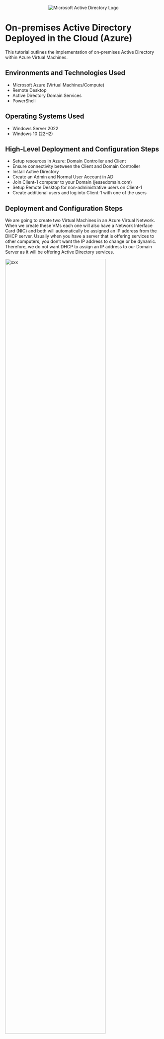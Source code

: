 <p align="center">
<img src="https://i.imgur.com/pU5A58S.png" alt="Microsoft Active Directory Logo"/>
</p>

<h1>On-premises Active Directory Deployed in the Cloud (Azure)</h1>
This tutorial outlines the implementation of on-premises Active Directory within Azure Virtual Machines.<br />


<h2>Environments and Technologies Used</h2>

- Microsoft Azure (Virtual Machines/Compute)
- Remote Desktop
- Active Directory Domain Services
- PowerShell

<h2>Operating Systems Used </h2>

- Windows Server 2022
- Windows 10 (22H2)

<h2>High-Level Deployment and Configuration Steps</h2>

- Setup resources in Azure: Domain Controller and Client
- Ensure connectivity between the Client and Domain Controller
- Install Active Directory
- Create an Admin and Normal User Account in AD
- Join Client-1 computer to your Domain (jessedomain.com)
- Setup Remote Desktop for non-administrative users on Client-1
- Create additional users and log into Client-1 with one of the users

<h2>Deployment and Configuration Steps</h2>

<p>
  We are going to create two Virtual Machines in an Azure Virtual Network. When we create these VMs each one will also have a Network Interface Card (NIC) and both will automatically be assigned an IP address from the DHCP server. Usually when you have a server that is offering services to other computers, you don’t want the IP address to change or be dynamic. Therefore, we do not want DHCP to assign an IP address to our Domain Server as it will be offering Active Directory services. 
</p>
<p>
<img src="https://i.imgur.com/jL8Uv6k.png" height="80%" width="80%" alt="xxx"/>
</p>
<p>
Normally when you create VMs in a Virtual Network all the IP addressing is setup automatically through the hidden DNS in the Virtual Network. However, for a client computer to join a Domain, it needs to use the Domain Controller as the DNS Server. When we install Active Directory on a server and turn that server into a Domain Controller, a DNS service is actually installed on the Domain Controller as well. Therefore, we need to use the IP address of the Domain Controller as the DNS Server for the Client computer. 
</p>
<br />
<br />
<br />

<p>
  First we are going to create two Virtual Machines, 1st VM with Windows Server as our Domain Controller (DC-1) and 2nd VM with Windows 10 which will be our Client computer (Client-1). 
</p>
<p>
<img src="https://imgur.com/8FHVBwj.png" height="80%" width="80%" alt="xx"/>
</p>
<br/>
<br/>
<br/>

<p>
  Next, we need to manually set the private IP address of our Domain Controller (DC-1) from dynamic to static so that the DCHP Server will not assign the Domain Controller an IP address. DC-1's private IP address is manually assigned as 10.0.0.4. 
</p>
<p>
  <img src="https://imgur.com/rBsJopP.png" height="80%" width="80%" alt="xx"/>
</p>
<br/>
<br/>
<br/>

<p>
  We need to also confirm both VMs are on the same Virtual Netowrk seen as below
</p>
<p>
  <img src="https://i.imgur.com/uKfzntZ.png" height="80%" width="80%" alt="xx"/>
</p>
<br/>
<br/>
<br/>

<p>
  Next we need to ensure connectivity between the Client and the Domain Controller. So we are going to Remote Desktop login to the Client and ping the Domain Controller's private IP address using ping -t (non-stop perpetual ping)
</p>
<p>
  <img src="https://i.imgur.com/E1mWacn.png" height="80%" width="80%" alt="xx"/>
</p>
<br/>
<br/>
<br/>

<p>
  When we ping DC-1 from Client-1, we see that it fails. So we are going to open a hole in DC-1's Firewall to ensure that we can ping it. 
</p>
<p>
  <img src="https://i.imgur.com/eAr4EgO.png" height="80%" width="80%" alt="xx"/>
</p>
<br/>
<br/>
<br/>

<p>
  We are going to open another instance of Remote Desktop and login to DC-1.  Go to Windows Firewall Advanced Security and Enable ICMPv4 so that we can ping DC-1 from Client-1. Navigate to Inbound Rules, filter by ICMPv4 Protocol, and Enable ICMP Echo Request as shown below
</p>
<p>
  <img src="https://i.imgur.com/KR9ZmWi.png" height="80%" width="80%" alt="xx"/>
  <br/>
  <br/>
  <img src="https://i.imgur.com/t97ShvG.png" height="80%" width="80%" alt="xx"/>
</p>
<br/>
<br/>
<br/>

<p>
  Now we can see ping is successful; ensuring there is connectivity between Client-1 and DC-1.
</p>
<p>
  <img src="https://i.imgur.com/b55ZhVz.png" height="80%" width="80%" alt="xx"/>
</p>
<br/>
<br/>
<br/>

<p>
  Next, we are going to start installation for Active Directory on DC-1 and promote it into a Domain Controller. Then we are going to add a new forest and name our domain. Once AD installation is complete, the VM will log off and we need to reconnect to it. 
</p>
<p>
  <img src="https://i.imgur.com/Pc4o6es.png" height="80%" width="80%" alt="xx"/>
  <br/>
  <img src="https://i.imgur.com/4f8SgXr.png" height="80%" width="80%" alt="xx"/>
  <br/>
  <img src="https://i.imgur.com/ox9rHPW.png" height="80%" width="80%" alt="xx"/>
</p>
<br/>
<br/>
<br/>

<p>
  When we remote desktop back into DC-1 it now became a Domain Controller; therefore, we have to login with the context of the domain. So we have to change the user name using Fully Qualifiied Domain Name (FQDN). 
</p>
<p>
  <img src="https://i.imgur.com/cmKPMaT.png" height="80%" width="80%" alt="xx"/>
</p>
<br/>
<br/>
<br/>

<p>
  Once the Domain Controller is online, we are going into Active Directory Users and Computers window. Here we can see it created a bunch of default items. If we click on user on subpane, we can see our user "labuser" is here. We can also see some default random Security Groups. If we go to Computers, we see that we don't have any computers yet. Under Domain Controllers, we can see 1 Domain Controller which is DC-1. This Domain Controller is a computer that has Active Directory running on it. 
</p>
<p>
  <img src="https://i.imgur.com/Mh5Pnn9.png" height="80%" width="80%" alt="xx"/>
  <br/>
  <img src="https://i.imgur.com/mUngpN4.png" height="80%" width="80%" alt="xx"/>
  <br/>
  <img src="https://imgur.com/mEeUwli.png" height="80%" width="80%" alt="xx"/>
   <br/>
  <img src=https://imgur.com/8beIpj8.png" height="80%" width="80%" alt="xx"/>
</p>
<br/>
<br/>
<br/>

<p>
  Then we are going to create couple Organizational Units (_ADMINS and _EMPLOYEES) inside AD. Which are just folders to organize stuff. Then we are going to create an administrative user. 
</p>
<p>
  <img src="https://i.imgur.com/Pq9ijlE.png" height="80%" width="80%" alt="xx"/>
  <br/>
  <img src="https://i.imgur.com/b8VhnO4.png" height="80%" width="80%" alt="xx"/>
  <br/>
  <img src="https://i.imgur.com/9hYhhnb.png" height="80%" width="80%" alt="xx"/>
  </p>
<br/>
<br/>
<br/>

<p>
  We can see we created an user John Doe in a folder called Admins, but this name is ambiguous and is just for the human eye. To make this an actual Domain Admin, we have to assign it to the Domain Admins Group. To do this, right-slick the user, properties, click tab member of. We can see that its member of Domain Users which is a group by default all Domain members are a part of. So we are going to add another group for Domain Admins. 
</p>
<p>
  <img src="https://i.imgur.com/HtUbuzc.png" height="80%" width="80%" alt="xx"/>
  <br/>
  <img src="https://i.imgur.com/rOkLRRs.png" height="80%" width="80%" alt="xx"/>
  <br/>
  <img src="https://i.imgur.com/rbcE6wn.png" height="80%" width="80%" alt="xx"/>
</p>
<br/>
<br/>
<br/>

<p>
  Next, we are going to log off and log back in as the administrator John Doe. We can open command prompt and type “whoami” to see we are logged in as “a-john.doe”, a member of “jessedomain”. 
</p>
<p>
  <img src="https://i.imgur.com/XdZvY0B.png" height="80%" width="80%" alt="xx"/>
  <br/>
  <img src="https://i.imgur.com/r6eZQnY.png" height="80%" width="80%" alt="xx"/>
</p>
<br/>
<br/>
<br/>

<p>
 Now we are going to join Client-1 computer to the Domain. After we do that, even though our accounts have not existed on Client-1 computer before, we’re going to be able to log into Client-1 with a-john.doe or technically any other account. 
</p>
<p>
<img src="https://i.imgur.com/jL8Uv6k.png" height="80%" width="80%" alt="xxx"/>
</p>
<br/>
<br/>
<br/>

<p>
   First, we need to set Client-1’s DNS settings to the Domain Controller’s private IP address. At the current state, the DNS settings for Client-1 is pointing to the DNS server in the VNET. To join the Domain, we have to use the Domain Controller as the DNS Server because the Domain Controller knows what jessedomain.com is. If we use the hidden DNS Server in the VNET, it will search the internet for a random jessedomain.com for a Domain Controller and it is going to fail. Once DC-1 becomes the DNS server for Client, DC-1 can tell Client-1 which IP address to use to join it. 

Before we change the DNS settings, we are going to try to join our Domain to see what happens. If we go to CMD and type ipconfig /all we can see that the DNS server is using a public IP address. So we are going to go to SETTINGS, ABOUT, RENAME THIS PC (ADVANCED), CHANGE domain, and type in our Domain. We can see it says: Active Directory Domain Controller for domain "jessedomain" could not be contacted. Because it reached out to the public DNS server to find jessedomain but there is none. 
</p>
<p>
  <img src="https://i.imgur.com/An2k3pe.png" height="80%" width="80%" alt="xxx"/>
</p>
<br/>
<br/>
<br/>

<p>
  From the Azure Portal, set Client-1's DNS settings to the DC-1's private IP address. Once it finishes updating, we are going to restart Client-1 from the portal and it will flush the DNS cache. 
</p>
<p>
  <img src="https://i.imgur.com/iBF0QeJ.png" height="80%" width="80%" alt="xxx"/>
</p>
<br/>
<br/>
<br/>

<p>
  Now we are going to log back into Client-1 and try to join it to the Domain again. First, we open command prompt, when we type "whoami" and "hostname", we can see we are logged in as "labuser" on Client-1 computer. We have a successful ping with 10.0.0.4 (our DC-1 Domain Controller) and when we type "ipconfig /all" we can see our DNS Server is the private IP address of the Domain Controller. Now we are going to join Client-1 to the Domain and this time we get the login prompt and we are going to enter credentials for John Doe which is the admin for the Domain jessedomain.com. 
</p>
<p>
  <img src="https://imgur.com/XdUQKDS.png" height="80%" width="80%" alt="xxx"/>
  <br/>
  <img src="https://i.imgur.com/cu1e4pj.png" height="80%" width="80%" alt="xxx"/>
  <br/>
  <img src="https://i.imgur.com/QFb5r3x.png" height="80%" width="80%" alt="xxx"/>
</p>
<br/>
<br/>
<br/>

<p>
  Now that Client-1 has joined the Domain we will be able to login to Client-1 with our Domain admin account. Even though John Doe account has never exsisted on Client-1, because Client-1 is now part of the Domain, essentially John Doe can login to that computer or any other computer that is part of the domain. Right now only Domain Admins are allowed to remotely login to Client-1, so now we are going to set it up so that all Domain users can also login to Client-1. So we are going back into SYSTEM SETTINGS, REMOTE DESKTOP, Select users that can remotely access this PC, and we can see list is empty and only Administrators can remote login. 
</p>
<p>
  <img src="https://i.imgur.com/XSQPH1t.png" height="80%" width="80%" alt="xxx"/>
</p>
<br/>
<br/>
<br/>

<p>
  We are going to add Users/Groups, type Domain and check name to list all the Domain Groups, and we are going to add the built-in Domain Users Group. This group automatically adds all the domain users in this security group. 
</p>
<p>
  <img src="https://i.imgur.com/nJaSHPN.png" height="80%" width="80%" alt="xxx"/>
    <br/>
    <img src="https://i.imgur.com/O5CNpac.png" height="80%" width="80%" alt="xxx"/>
</p>
<br/>
<br/>
<br/>

<p>
  Now we are going to go back to DC-1 remote desktop and go to Active Directory Users and Computers. Here if we go into Users then open Domain Users, we can see all the users that are members of the Security Group Domain Users. This is the group we added to Client-1 so that we can also include all non-administrative users to be able to login to Client-1
</p>
<p>
  <img src="https://i.imgur.com/2fSynzC.png" height="80%" width="80%" alt="xxx"/>
</p>
<br/>
<br/>
<br/>

<p>
  Now we are going to create a bunch of non-administrative users so that we can use one to login to Client-1. Go back into DC-1 as John Doe and open PowerShell ISE as an administrator. Create a new file and paste the contents of a script, run the script and observe the accounts being created. When finished open Active Directory Users and Computers and observe the accounts in the appropriate Oranizational Unit. 
</p>
<p>
  <img src="https://i.imgur.com/fGDH172.png" height="80%" width="80%" alt="xxx"/>
</p>
<br/>
<br/>
<br/>

<p>
  Now we are going to pick one random non-administrative user we just created and login to Client-1. If we open C:\Users, we can see all the users that logged into Client-1. 
</p>
<p>
  <img src="https://i.imgur.com/NvMtQuG.png" height="80%" width="80%" alt="xxx"/>
  <br/>
  <img src="https://i.imgur.com/eoGlIe4.png" height="80%" width="80%" alt="xxx"/>
</p>
<br/>
<br/>
<br/>
